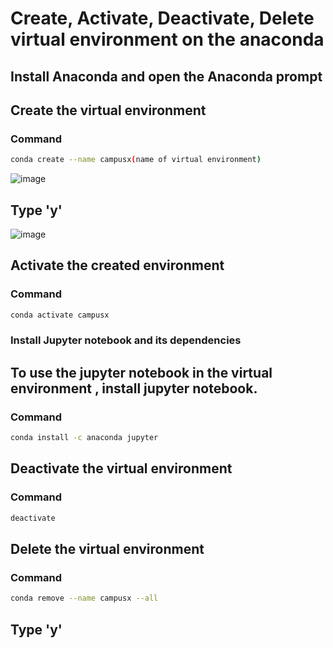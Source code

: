 # Create, Activate, Deactivate, Delete virtual environment on the anaconda
## Install Anaconda and open the Anaconda prompt
## Create the virtual environment
### Command
```bash
conda create --name campusx(name of virtual environment)
```
![image](https://github.com/user-attachments/assets/97da8b38-f53d-4066-8ad4-7d0a4c6059f9)
## Type 'y'
![image](https://github.com/user-attachments/assets/d76f4c4e-4c75-4973-a40b-aab0167f24b0)
## Activate the created environment
### Command
```bash
conda activate campusx
```
### Install Jupyter notebook and its dependencies
## To use the jupyter notebook in the virtual environment , install jupyter  notebook.
### Command
```bash
conda install -c anaconda jupyter
```
## Deactivate the virtual environment 
### Command
```bash
deactivate
```
## Delete the virtual environment 
### Command
```bash
conda remove --name campusx --all
```
## Type 'y'
